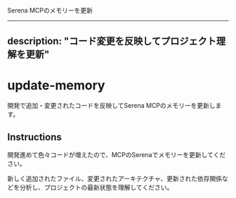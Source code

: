Serena MCPのメモリーを更新

---
description: "コード変更を反映してプロジェクト理解を更新"
---

# update-memory

開発で追加・変更されたコードを反映してSerena MCPのメモリーを更新します。

## Instructions

開発進めて色々コードが増えたので、MCPのSerenaでメモリーを更新してください。

新しく追加されたファイル、変更されたアーキテクチャ、更新された依存関係などを分析し、プロジェクトの最新状態を理解してください。